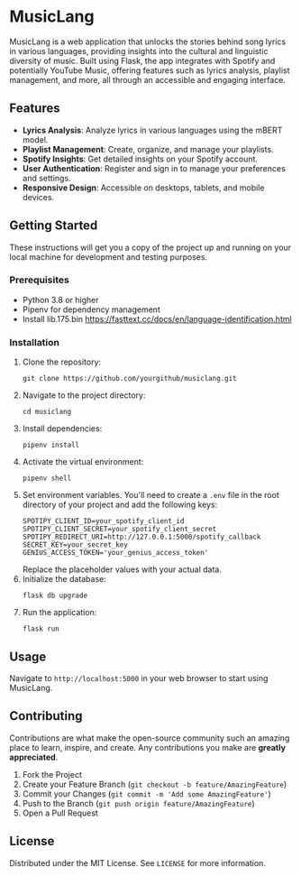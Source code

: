 
# MusicLang

MusicLang is a web application that unlocks the stories behind song lyrics in various languages, providing insights into the cultural and linguistic diversity of music. Built using Flask, the app integrates with Spotify and potentially YouTube Music, offering features such as lyrics analysis, playlist management, and more, all through an accessible and engaging interface.

## Features

- **Lyrics Analysis**: Analyze lyrics in various languages using the mBERT model.
- **Playlist Management**: Create, organize, and manage your playlists.
- **Spotify Insights**: Get detailed insights on your Spotify account.
- **User Authentication**: Register and sign in to manage your preferences and settings.
- **Responsive Design**: Accessible on desktops, tablets, and mobile devices.

## Getting Started

These instructions will get you a copy of the project up and running on your local machine for development and testing purposes.

### Prerequisites

- Python 3.8 or higher
- Pipenv for dependency management
- Install lib.175.bin https://fasttext.cc/docs/en/language-identification.html

### Installation

1. Clone the repository:
   ```
   git clone https://github.com/yourgithub/musiclang.git
   ```
2. Navigate to the project directory:
   ```
   cd musiclang
   ```
3. Install dependencies:
   ```
   pipenv install
4. Activate the virtual environment:
   ```
   pipenv shell
   ```
5. Set environment variables. You'll need to create a `.env` file in the root directory of your project and add the following keys:
   ```
   SPOTIPY_CLIENT_ID=your_spotify_client_id
   SPOTIPY_CLIENT_SECRET=your_spotify_client_secret
   SPOTIPY_REDIRECT_URI=http://127.0.0.1:5000/spotify_callback
   SECRET_KEY=your_secret_key
   GENIUS_ACCESS_TOKEN='your_genius_access_token'
   ```
   Replace the placeholder values with your actual data.
6. Initialize the database:
   ```
   flask db upgrade
   ```
7. Run the application:
   ```
   flask run
   ```

## Usage

Navigate to `http://localhost:5000` in your web browser to start using MusicLang.

## Contributing

Contributions are what make the open-source community such an amazing place to learn, inspire, and create. Any contributions you make are **greatly appreciated**.

1. Fork the Project
2. Create your Feature Branch (`git checkout -b feature/AmazingFeature`)
3. Commit your Changes (`git commit -m 'Add some AmazingFeature'`)
4. Push to the Branch (`git push origin feature/AmazingFeature`)
5. Open a Pull Request

## License

Distributed under the MIT License. See `LICENSE` for more information.

